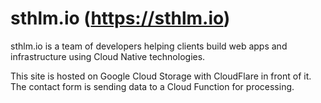 # sthlm.io (https://sthlm.io)

sthlm.io is a team of developers helping clients build web apps and infrastructure using Cloud Native technologies.

This site is hosted on Google Cloud Storage with CloudFlare in front of it. The contact form is sending data to a Cloud Function for processing.